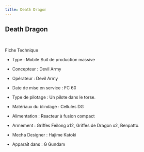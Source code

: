 ```yaml
---
title: Death Dragon
---
```


Death Dragon
------------

 





Fiche Technique   
- Type : Mobile Suit de production massive  
- Concepteur : Devil Army  
- Opérateur : Devil Army  
- Date de mise en service : FC 60  
- Type de pilotage : Un pilote dans le torse.  
- Matériaux du blindage : Cellules DG  
- Alimentation : Reacteur à fusion compact  
- Armement : Griffes Feilong x12, Griffes de Dragon x2, Benpatto.  
  
  
- Mecha Designer : Hajime Katoki  
- Apparaît dans : G Gundam

